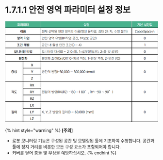 # 1.7.1.1 안전 영역 파라미터 설정 정보

![](<../../../.gitbook/assets/image (5).png>)

{% hint style="warning" %}
**\[주의]**

* 로봇 모니터링 기능은 구성된 공간 및 모델링된 툴에 기초하여 수행합니다. 공간과 툴에 정지 거리를 비롯한 모든 구성 요소가 포함되어야 합니다.
* 커버를 덮어 충돌 및 부상을 예방하십시오.
{% endhint %}
